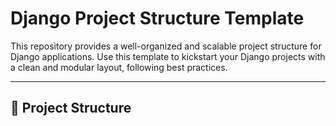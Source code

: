 # Django Project Structure Template

This repository provides a well-organized and scalable project structure for Django applications. Use this template to kickstart your Django projects with a clean and modular layout, following best practices.

---

## 📂 Project Structure

